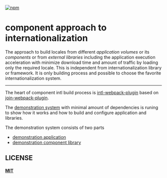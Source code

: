 [![npm][npm]][npm-url]

# component approach to internationalization


The approach to build locales from different *application volumes* or its
*components* or from *external libraries* including the application execution
acceleration with minimize download time and amount of traffic by loading
only the required locale. This is independent from internationalization
library or framework. It is only building process and possible to choose the
favorite internationalization system.

---

The heart of component intl build process is
[intl-webpack-plugin](https://github.com/oklas/intl-webpack-plugin)
based on [join-webpack-plugin](https://github.com/oklas/join-webpack-plugin).

The [demonstration system](https://oklas.github.io/component-intl-example/)
with minimal amount of dependencies is runing to show how it works and how
to build and configure application and libraries.

The demonstration system consists of two parts
  * [demonstration application](https://github.com/oklas/component-intl-example/)
  * [demonstration component library](https://github.com/oklas/component-intl-welcome/)

## LICENSE

#### [MIT](./LICENSE.md)

[npm]: https://img.shields.io/npm/v/component-intl.svg
[npm-url]: https://npmjs.com/package/component-intl
